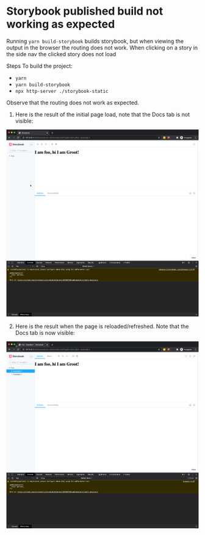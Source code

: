 # Storybook published build not working as expected

Running `yarn build-storybook` builds storybook, but when viewing the output in the browser the routing does not work.
When clicking on a story in the side nav the clicked story does not load

Steps To build the project:

- `yarn`
- `yarn build-storybook`
- `npx http-server ./storybook-static`

Observe that the routing does not work as expected.

1. Here is the result of the initial page load, note that the Docs tab is not visible:

![initial load](./assets/1.initial_load.png "Initial Load - Note that the Docs tab is not showing")

2. Here is the result when the page is reloaded/refreshed. Note that the Docs tab is now visible:

![initial load](./assets/2.page_refresh.png "Page refresh causes the Docs tab to show")

